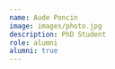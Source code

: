 ```yaml
---
name: Aude Poncin
image: images/photo.jpg
description: PhD Student
role: alumni
alumni: true
---
```

